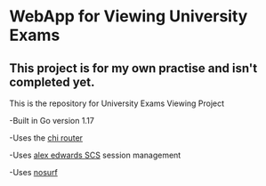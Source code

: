 # WebApp for Viewing University Exams

## This project is for my own practise and isn't completed yet.

This is the repository for University Exams Viewing Project

-Built in Go version 1.17

-Uses the [chi router](https://github.com/go-chi/chi)

-Uses [alex edwards SCS](https://github.com/alexedwards/scs/v2) session management

-Uses [nosurf](https://github.com/justinas/nosurf)
